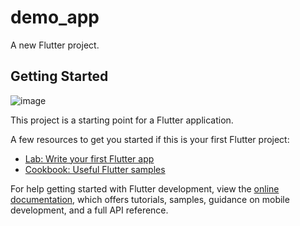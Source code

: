 # demo_app

A new Flutter project.

## Getting Started

![image](https://github.com/user-attachments/assets/9735bbae-391e-4f00-a022-2844a68b8b76)


This project is a starting point for a Flutter application.

A few resources to get you started if this is your first Flutter project:

- [Lab: Write your first Flutter app](https://docs.flutter.dev/get-started/codelab)
- [Cookbook: Useful Flutter samples](https://docs.flutter.dev/cookbook)

For help getting started with Flutter development, view the
[online documentation](https://docs.flutter.dev/), which offers tutorials,
samples, guidance on mobile development, and a full API reference.
